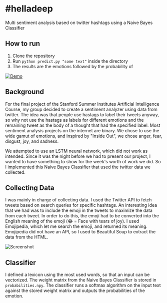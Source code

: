 # #helladeep
Multi sentiment analysis based on twitter hashtags using a Naive Bayes Classifier

## How to run
1. Clone the repository
2. Run `python predict.py "some text"` inside the directory
3. The results are the emotions followed by the probability of 

[![Demo](https://cdn.rawgit.com/sashankg/-helladeep/master/helladeepdemo.gif)](https://youtu.be/KwLUh6Hh1Wo)

## Background
For the final project of the Stanford Summer Institutes Artificial Intelligence Course, my group decided to create a sentiment analyzer using data from twitter. The idea was that people use hastags to label their tweets anyway, so why not use the hastags as labels for different emotions and the remaining tweet as the body of a thought that had the specified label. Most sentiment analysis projects on the internet are binary. We chose to use the wide gamut of emotions, and inspired by "Inside Out", we chose anger, fear, disgust, joy, and sadness. 

We attempted to use an LSTM neural network, which did not work as intended. Since it was the night before we had to present our project, I wanted to have something to show for the week's worth of work we did. So I implemented this Naive Bayes Classifier that used the twitter data we collected.

## Collecting Data
I was mainly in charge of collecting data. I used the Twitter API to fetch tweets based on search queries for specific hashtags. An interesting idea that we had was to include the emoji in the tweets to maximize the data from each tweet. In order to do this, the emoji had to be converted into the English meaning of the emoji (😂 = Face with tears of joy). I used Emojipedia, which let me search the emoji, and returned its meaning. Emojipedia did not have an API, so I used to Beautiful Soup to extract the data from the HTML.

![Screenshot](https://cdn.rawgit.com/sashankg/-helladeep/master/Screenshot%202016-07-06%20at%207.07.53%20PM.png)

## Classifier
I defined a lexicon using the most used words, so that an input can be vectorized. The weight matrix from the Naive Bayes Classifier is stored in `probabilities.npy`. The classifier runs a softmax algorithm on the input text against the stored weight matrix and outputs the probabilities of the emotion.

